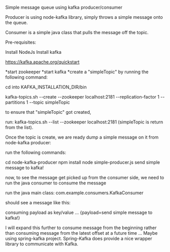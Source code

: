 
Simple message queue using kafka producer/consumer


Producer is using node-kafka library, simply throws a simple message onto the queue.

Consumer is a simple java class that pulls the message off the topic.


Pre-requisites:

Install NodeJs
Install kafka

https://kafka.apache.org/quickstart

*start zookeeper
*start kafka
*create a "simpleTopic" by running the following command:

cd into KAFKA_INSTALLATION_DIR/bin

kafka-topics.sh --create --zookeeper localhost:2181 --replication-factor 1 --partitions 1 --topic simpleTopic

to ensure that "simpleTopic" got created,

run: kafka-topics.sh --list --zookeeper localhost:2181  (simpleTopic is return from the list).


Once the topic is create, we are ready dump a simple message on it from node-kafka producer:

run the following commands:

cd node-kafka-producer
npm install
node simple-producer.js send simple message to kafka!



now, to see the message get picked up from the consumer side, we need to run the java consumer to consume the message

run the java main class: com.example.consumers.KafkaConsumer

should see a message like this:


consuming payload as key/value ... {payload=send simple message to kafka!}


I will expand this further to consume message from the beginning rather than consuming message from the
latest offset at a future time ... Maybe using spring-kafka project. Spring-Kafka does provide a nice wrapper
library to communicate with Kafka.







